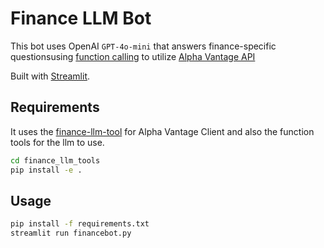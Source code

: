 # Finance LLM Bot

This bot uses OpenAI `GPT-4o-mini` that answers finance-specific questionsusing [function calling](https://platform.openai.com/docs/guides/function-calling) to utilize [Alpha Vantage API](https://www.alphavantage.co/documentation/) 

Built with [Streamlit](https://streamlit.io/).

## Requirements

It uses the [finance-llm-tool](https://github.com/RohanNankani/finance_llm_tools) for Alpha Vantage Client and also the function tools for the llm to use. 

```bash
cd finance_llm_tools 
pip install -e .
```


## Usage 

```bash
pip install -f requirements.txt
streamlit run financebot.py
```

